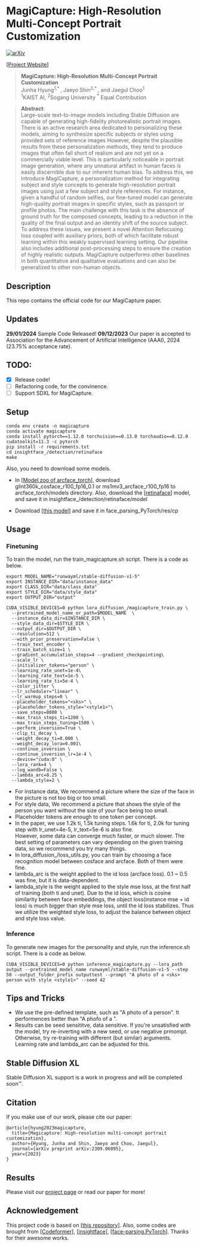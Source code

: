 # MagiCapture: High-Resolution Multi-Concept Portrait Customization

[![arXiv](https://img.shields.io/badge/arXiv-2309.06895-b31b1b.svg)](https://arxiv.org/abs/2309.06895)

[[Project Website](https://magicapture.github.io/)]

> **MagiCapture: High-Resolution Multi-Concept Portrait Customization**<br>
> Junha Hyung<sup>1,* </sup>, Jaeyo Shin<sup>2,* </sup>, and Jaegul Choo<sup>1</sup><br>
> <sup>1</sup>KAIST AI, <sup>2</sup>Sogang University
> <sup>*</sup> Equal Contribution

>**Abstract**: <br>
> Large-scale text-to-image models including Stable Diffusion are capable of generating high-fidelity photorealistic portrait images. 
There is an active research area dedicated to personalizing these models, aiming to synthesize specific subjects or styles using provided sets of reference images
However, despite the plausible results from these personalization methods, they tend to produce images that often fall short of realism and are not yet on a commercially viable level. 
This is particularly noticeable in portrait image generation, where any unnatural artifact in human faces is easily discernible due to our inherent human bias. 
To address this, we introduce MagiCapture, a personalization method for integrating subject and style concepts to generate high-resolution portrait images using just a few subject and style references. 
For instance, given a handful of random selfies, our fine-tuned model can generate high-quality portrait images in specific styles, such as passport or profile photos. 
The main challenge with this task is the absence of ground truth for the composed concepts, leading to a reduction in the quality of the final output and an identity shift of the source subject. 
To address these issues, we present a novel Attention Refocusing loss coupled with auxiliary priors, both of which facilitate robust learning within this weakly supervised learning setting. 
Our pipeline also includes additional post-processing steps to ensure the creation of highly realistic outputs. 
MagiCapture outperforms other baselines in both quantitative and qualitative evaluations and can also be generalized to other non-human objects.

## Description
This repo contains the official code for our MagiCapture paper. 

## Updates
**29/01/2024** Sample Code Released!
**09/12/2023** Our paper is accepted to Association for the Advancement of Artificial Intelligence (AAAI), 2024 (23.75% acceptance rate). 

## TODO:
- [x] Release code!
- [ ] Refactoring code, for the convinence.
- [ ] Support SDXL for MagiCapture.

## Setup

```
conda env create -n magicapture
conda activate magicapture
conda install pytorch==1.12.0 torchvision==0.13.0 torchaudio==0.12.0 cudatoolkit=11.3 -c pytorch
pip install -r requirements.txt
cd insightface_/detection/retinaface
make
```

Also, you need to download some models. 

- In [[Model zoo of arcface_torch](https://onedrive.live.com/?authkey=%21AFZjr283nwZHqbA&id=4A83B6B633B029CC%215577&cid=4A83B6B633B029CC)], download glint360k_cosface_r100_fp16_0.1 or ms1mv3_arcface_r100_fp16 to arcface_torch/models directory.
Also, download the [[retinaface](https://drive.google.com/file/d/1_DKgGxQWqlTqe78pw0KavId9BIMNUWfu/view?usp=sharing)] model, and save it in insightface_/detection/retinaface/model


- Download [[this model](https://drive.google.com/open?id=154JgKpzCPW82qINcVieuPH3fZ2e0P812)] and save it in face_parsing_PyTorch/res/cp


## Usage

### Finetuning

To train the model, run the train_magicapture.sh script.
There is a code as below.
```
export MODEL_NAME="runwayml/stable-diffusion-v1-5"
export INSTANCE_DIR="data/instance_data"
export CLASS_DIR="data/class_data"
export STYLE_DIR="data/style_data"
export OUTPUT_DIR="output"

CUDA_VISIBLE_DEVICES=0 python lora_diffusion_/magicapture_train.py \
  --pretrained_model_name_or_path=$MODEL_NAME  \
  --instance_data_dir=$INSTANCE_DIR \
  --style_data_dir=$STYLE_DIR \
  --output_dir=$OUTPUT_DIR \
  --resolution=512 \
  --with_prior_preservation=False \
  --train_text_encoder \
  --train_batch_size=1 \
  --gradient_accumulation_steps=4 --gradient_checkpointing\
  --scale_lr \
  --initializer_tokens="person" \
  --learning_rate_unet=1e-4\
  --learning_rate_text=1e-5 \
  --learning_rate_ti=5e-4 \
  --color_jitter \
  --lr_scheduler="linear" \
  --lr_warmup_steps=0 \
  --placeholder_tokens="<sks>" \
  --placeholder_tokens_style="<style1>"\
  --save_steps=8000 \
  --max_train_steps_ti=1200 \
  --max_train_steps_tuning=1500 \
  --perform_inversion=True \
  --clip_ti_decay \
  --weight_decay_ti=0.000 \
  --weight_decay_lora=0.001\
  --continue_inversion \
  --continue_inversion_lr=1e-4 \
  --device="cuda:0" \
  --lora_rank=4 \
  --log_wandb=False \
  --lambda_arc=0.25 \
  --lambda_style=2 \
```

- For instance data, We recommend a picture where the size of the face in the picture is not too big or too small.
- For style data, We recommend a picture that shows the style of the person you want without the size of your face being too small.
- Placeholder tokens are enough to one token per concept.
- In the paper, we use 1.2k ti, 1.5k tuning steps. 1.6k for ti, 2.0k for tuning step with lr_unet=4e-5, lr_text=5e-6 is also fine.  
However, some data can converge much faster, or much slower. The best setting of parameters can vary depending on the given training data, so we recommend you try many things.
- In lora_diffusion_/loss_utils.py, you can train by choosing a face recognition model between cosface and arcface. Both of them were fine.
- lambda_arc is the weight applied to the id loss (arcface loss). 0.1 ~ 0.5 was fine, but it is data-dependent.
- lambda_style is the weight applied to the style mse loss, at the first half of training (both ti and unet). Due to the id loss, which is cosine similarity between face embeddings, the object loss(instance mse + id loss) is much bigger than style mse loss, until the id loss stabilizes. Thus we utilize the weighted style loss, to adjust the balance between object and style loss value.

### Inference

To generate new images for the personality and style, run the inference.sh script.
There is a code as below.
```
CUDA_VISIBLE_DEVICES=0 python inference_magicapture.py --lora_path output --pretrained_model_name runwayml/stable-diffusion-v1-5 --step 50 --output_folder_prefix outputtest --prompt "A photo of a <sks> person with style <style1>" --seed 42

```


## Tips and Tricks
- We use the pre-defined template, such as "A photo of a <sks> person". It performences better than "A phofo of a <sks>".
- Results can be seed sensititve, data sensitive. If you're unsatisfied with the model, try re-inverting with a new seed, or use negative prmompt. Otherwise, try re-training with different (but similar) arguments. Learning rate and lambda_arc can be adjusted for this.


## Stable Diffusion XL

Stable Diffusion XL support is a work in progress and will be completed soon™.


## Citation

If you make use of our work, please cite our paper:

```
@article{hyung2023magicapture,
  title={Magicapture: High-resolution multi-concept portrait customization},
  author={Hyung, Junha and Shin, Jaeyo and Choo, Jaegul},
  journal={arXiv preprint arXiv:2309.06895},
  year={2023}
}
```

## Results
Please visit our [project page](https://magicapture.github.io/) or read our paper for more!

## Acknowledgement
This project code is based on [[this repository](https://github.com/cloneofsimo/lora)]. Also, some codes are brought from [[Codeformer](https://github.com/sczhou/CodeFormer)], [[insightface](https://github.com/deepinsight/insightface)], [[face-parsing.PyTorch](https://github.com/zllrunning/face-parsing.PyTorch)]. Thanks for their awesome works.
